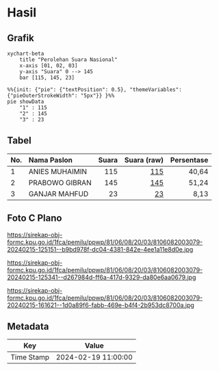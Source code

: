 # Hasil

## Grafik

```mermaid
xychart-beta
    title "Perolehan Suara Nasional"
    x-axis [01, 02, 03]
    y-axis "Suara" 0 --> 145
    bar [115, 145, 23]
```

```mermaid
%%{init: {"pie": {"textPosition": 0.5}, "themeVariables": {"pieOuterStrokeWidth": "5px"}} }%%
pie showData
    "1" : 115
    "2" : 145
    "3" : 23
```

## Tabel

| No. | Nama Paslon    | Suara | Suara (raw) | Persentase |
|:--- |:-------------- | -----:| -----------:| ----------:|
| 1   | ANIES MUHAIMIN | 115   | [115][p-1]  | 40,64      |
| 2   | PRABOWO GIBRAN | 145   | [145][p-2]  | 51,24      |
| 3   | GANJAR MAHFUD  | 23    | [23][p-3]   | 8,13       |


[p-1]: https://github.com/gigit-pemilu/pemilu-2024/blob/main/pilpres/hitung-suara/sub/81-maluku/sub/06-seram-bagian-barat/sub/08-huamual/sub/2003-luhu/sub/079-tps/sub/paslon-1.txt
[p-2]: https://github.com/gigit-pemilu/pemilu-2024/blob/main/pilpres/hitung-suara/sub/81-maluku/sub/06-seram-bagian-barat/sub/08-huamual/sub/2003-luhu/sub/079-tps/sub/paslon-2.txt
[p-3]: https://github.com/gigit-pemilu/pemilu-2024/blob/main/pilpres/hitung-suara/sub/81-maluku/sub/06-seram-bagian-barat/sub/08-huamual/sub/2003-luhu/sub/079-tps/sub/paslon-3.txt

## Foto C Plano

https://sirekap-obj-formc.kpu.go.id/1fca/pemilu/ppwp/81/06/08/20/03/8106082003079-20240215-125151--b9bd978f-dc04-4381-842e-4ee1a11e8d0e.jpg

https://sirekap-obj-formc.kpu.go.id/1fca/pemilu/ppwp/81/06/08/20/03/8106082003079-20240215-125341--d267984d-ff6a-417d-9329-da80e6aa0679.jpg

https://sirekap-obj-formc.kpu.go.id/1fca/pemilu/ppwp/81/06/08/20/03/8106082003079-20240215-161621--1d0a89f6-fabb-469e-b4f4-2b953dc8700a.jpg


## Metadata

| Key        | Value               |
| ---------- | ------------------- |
| Time Stamp | 2024-02-19 11:00:00 |



